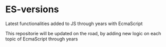 # ES-versions
Latest functionalities added to JS through years with EcmaScript

This repositorie will be updated on the road, by adding new logic on each topic of EcmaScript through years
